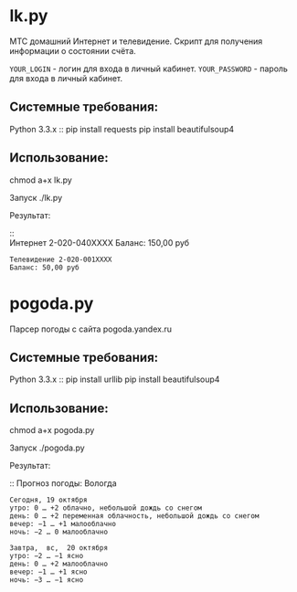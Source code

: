 lk.py
=====
МТС домашний Интернет и телевидение. Скрипт для получения информации о состоянии счёта.

``YOUR_LOGIN`` - логин для входа в личный кабинет.
``YOUR_PASSWORD`` - пароль для входа в личный кабинет.

Cистемные требования:
---------------------

Python 3.3.x
::
    pip install requests
    pip install beautifulsoup4

Использование:
--------------

chmod a+x lk.py

Запуск ./lk.py

Результат:

::    
    Интернет 2-020-040XXXX
    Баланс: 150,00 руб
    
    Телевидение 2-020-001XXXX
    Баланс: 50,00 руб




pogoda.py
=========

Парсер погоды c сайта pogoda.yandex.ru

Cистемные требования:
---------------------

Python 3.3.x
::
    pip install urllib
    pip install beautifulsoup4


Использование:
--------------

chmod a+x pogoda.py

Запуск ./pogoda.py

Результат:

::
    Прогноз погоды: Вологда
    
    Сегодня, 19 октября
    утро: 0 … +2 облачно, небольшой дождь со снегом
    день: 0 … +2 переменная облачность, небольшой дождь со снегом
    вечер: −1 … +1 малооблачно
    ночь: −2 … 0 малооблачно

    Завтра,  вс,  20 октября
    утро: −2 … −1 ясно
    день: 0 … +2 малооблачно
    вечер: −1 … +1 ясно
    ночь: −3 … −1 ясно

